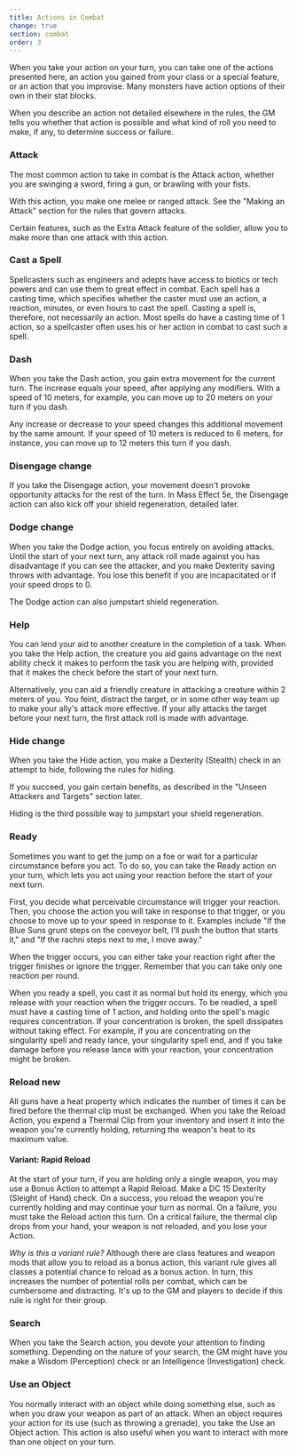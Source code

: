 ```yaml
---
title: Actions in Combat
change: true
section: combat
order: 3
---
```

When you take your action on your turn, you can take one of the actions presented here, an action you gained from your
class or a special feature, or an action that you improvise. Many monsters have action options of their own in their stat blocks.

When you describe an action not detailed elsewhere in the rules, the GM tells you whether that action is possible and
what kind of roll you need to make, if any, to determine success or failure.



### Attack
The most common action to take in combat is the Attack action, whether you are swinging a sword, firing a gun, or brawling
with your fists.

With this action, you make one melee or ranged attack. See the "Making an Attack" section for the rules that govern attacks.

Certain features, such as the Extra Attack feature of the soldier, allow you to make more than one attack with this action.



### Cast a Spell
Spellcasters such as engineers and adepts have access to biotics or tech powers and can use them to great effect in combat.
Each spell has a casting time, which specifies whether the caster must use an action, a reaction, minutes, or even hours
to cast the spell. Casting a spell is, therefore, not necessarily an action. Most spells do have a casting time of 1 action,
so a spellcaster often uses his or her action in combat to cast such a spell.



### Dash
When you take the Dash action, you gain extra movement for the current turn. The increase equals your speed, after
applying any modifiers. With a speed of 10 meters, for example, you can move up to 20 meters on your turn if you dash.

Any increase or decrease to your speed changes this additional movement by the same amount. If your speed of 10 meters
is reduced to 6 meters, for instance, you can move up to 12 meters this turn if you dash.



### Disengage <v-chip color="orange accent-2" text-color="black" class="v-chip--x-small">change</v-chip>
If you take the Disengage action, your movement doesn't provoke opportunity attacks for the rest of the turn. In  Mass Effect 5e,
the Disengage action can also kick off your shield regeneration, detailed later.



### Dodge <v-chip color="orange accent-2" text-color="black" class="v-chip--x-small">change</v-chip></h4>
When you take the Dodge action, you focus entirely on avoiding attacks. Until the start of your next turn, any attack
roll made against you has disadvantage if you can see the attacker, and you make Dexterity saving throws with advantage.
You lose this benefit if you are incapacitated or if your speed drops to 0.

The Dodge action can also jumpstart shield regeneration.



### Help
You can lend your aid to another creature in the completion of a task. When you take the Help action, the creature you
aid gains advantage on the next ability check it makes to perform the task you are helping with, provided that it makes
the check before the start of your next turn.

Alternatively, you can aid a friendly creature in attacking a creature within 2 meters of you. You feint, distract the
target, or in some other way team up to make your ally's attack more effective. If your ally attacks the target before
your next turn, the first attack roll is made with advantage.



### Hide <v-chip color="orange accent-2" text-color="black" class="v-chip--x-small">change</v-chip></h4>
When you take the Hide action, you make a Dexterity (Stealth) check in an attempt to hide, following the rules for
<nuxt-link to="/phb/rules/using-ability-scores#dexterity">hiding</nuxt-link>.

If you succeed, you gain certain benefits, as described in the "Unseen Attackers and Targets" section later.

Hiding is the third possible way to jumpstart your shield regeneration.



### Ready
Sometimes you want to get the jump on a foe or wait for a particular circumstance before you act. To do so, you can take
the Ready action on your turn, which lets you act using your reaction before the start of your next turn.

First, you decide what perceivable circumstance will trigger your reaction. Then, you choose the action you will take in
response to that trigger, or you choose to move up to your speed in response to it. Examples include "If the Blue Suns grunt steps
on the conveyor belt, I'll push the button that starts it," and "If the rachni steps next to me, I move away."

When the trigger occurs, you can either take your reaction right after the trigger finishes or ignore the trigger. Remember
that you can take only one reaction per round.

When you ready a spell, you cast it as normal but hold its energy, which you release with your reaction when the trigger
occurs. To be readied, a spell must have a casting time of 1 action, and holding onto the spell's magic requires
concentration. If your concentration is broken, the spell dissipates without taking effect. For example, if you are
concentrating on the singularity spell and ready lance, your singularity spell end, and if you take damage before you
release lance with your reaction, your concentration might be broken.



### Reload <v-chip color="secondary" text-color="white" class="v-chip--x-small">new</v-chip>
All guns have a heat property which indicates the number of times it can be fired before the thermal clip must be exchanged.
When you take the Reload Action, you expend a Thermal Clip from your inventory and insert it into the weapon you're currently
holding, returning the weapon's heat to its maximum value.

#### Variant: Rapid Reload
At the start of your turn, if you are holding only a single weapon, you may use a Bonus Action to attempt a Rapid Reload.
Make a DC 15 Dexterity (Sleight of Hand) check. On a success, you reload the weapon you're currently holding and may continue your turn as normal.
On a failure, you must take the Reload action this turn. On a critical failure, the thermal clip drops from your hand,
your weapon is not reloaded, and you lose your Action.

*Why is this a variant rule?* Although there are class features and weapon mods that allow you to reload as a bonus action,
this variant rule gives all classes a potential chance to reload as a bonus action. In turn, this increases the number of
potential rolls per combat, which can be cumbersome and distracting. It's up to the GM and players to decide if this rule
is right for their group.



### Search
When you take the Search action, you devote your attention to finding something. Depending on the nature of your search,
the GM might have you make a Wisdom (Perception) check or an Intelligence (Investigation) check.



### Use an Object
You normally interact with an object while doing something else, such as when you draw your weapon as part of an attack.
When an object requires your action for its use (such as throwing a grenade), you take the Use an Object action.
This action is also useful when you want to interact with more than one object on your turn.

<me-source-reference pages="91-92"></me-source-reference>
